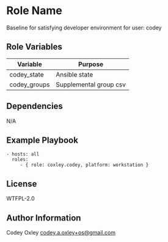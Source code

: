 Role Name
=========

Baseline for satisfying developer environment for user: codey

Role Variables
--------------

| Variable        | Purpose                 |
|-----------------|-------------------------|
| codey_state     | Ansible state           |
| codey_groups    | Supplemental group csv  |


Dependencies
------------

N/A

Example Playbook
----------------

    - hosts: all
      roles:
         - { role: coxley.codey, platform: workstation }

License
-------

WTFPL-2.0

Author Information
------------------

Codey Oxley <codey.a.oxley+os@gmail.com>
